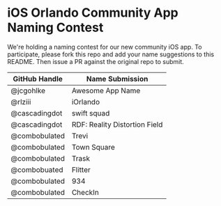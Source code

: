 # iOS Orlando Community App Naming Contest

We're holding a naming contest for our new community iOS app. To participate, please fork this repo and add your name suggestions to this README. Then issue a PR against the original repo to submit.

| GitHub Handle | Name Submission  |
| ------------- | ---------------- |
| @jcgohlke     | Awesome App Name |
| @rlziii       | iOrlando         |
| @cascadingdot | swift squad                    |
| @cascadingdot | RDF: Reality Distortion Field  |
| @combobulated | Trevi            |
| @combobulated | Town Square      |
| @combobulated | Trask            |
| @combobuated  | Flitter          |
| @combobulated | 934              |
| @combobulated | CheckIn          |